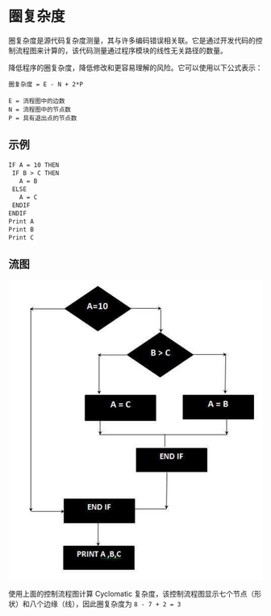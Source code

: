 # 圈复杂度

圈复杂度是源代码复杂度测量，其与许多编码错误相关联。它是通过开发代码的控制流程图来计算的，该代码测量通过程序模块的线性无关路径的数量。

降低程序的圈复杂度，降低修改和更容易理解的风险。它可以使用以下公式表示：

```vi
圈复杂度 = E - N + 2*P

E = 流程图中的边数
N = 流程图中的节点数
P = 具有退出点的节点数
```

## 示例

```vi
IF A = 10 THEN
 IF B > C THEN
   A = B
 ELSE
   A = C
 ENDIF
ENDIF
Print A
Print B
Print C
```

## 流图

![流图](../screenshot/2019-05-29-10-21-08.png)

使用上面的控制流程图计算 Cyclomatic 复杂度，该控制流程图显示七个节点（形状）和八个边缘（线），因此圈复杂度为 `8 - 7 + 2 = 3`
